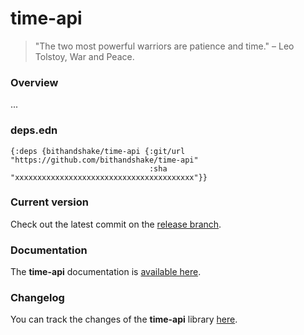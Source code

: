 
# time-api

> "The two most powerful warriors are patience and time." – Leo Tolstoy, War and Peace.

### Overview

...

### deps.edn

```
{:deps {bithandshake/time-api {:git/url "https://github.com/bithandshake/time-api"
                               :sha     "xxxxxxxxxxxxxxxxxxxxxxxxxxxxxxxxxxxxxxxx"}}
```

### Current version

Check out the latest commit on the [release branch](https://github.com/bithandshake/time-api/tree/release).

### Documentation

The <strong>time-api</strong> documentation is [available here](documentation/COVER.md).

### Changelog

You can track the changes of the <strong>time-api</strong> library [here](CHANGES.md).
